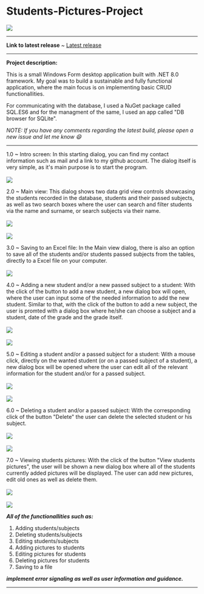# Students-Pictures-Project

![](https://komarev.com/ghpvc/?username=Student-Pictures-Project&label=Project+views:&color=lightgrey)

<hr>

**Link to latest release** ~ [Latest release](https://github.com/HarisKordic/Student-Pictures-Project/releases/tag/v1.0)

<hr>

**Project description:**

This is a small Windows Form desktop application built with .NET 8.0 framework. My goal was to build a sustainable and fully functional application, where the main focus is on implementing basic CRUD functionallities.

For communicating with the  database, I used a NuGet package called SQL.ES6 and for the managment of the same, I used an app called "DB browser for SQLite".

_NOTE: If you have any comments regarding the latest build,  please open a new issue and let me know 😄_

<hr>

1.0 ~ Intro screen:
      In this starting dialog, you can find my contact information such as mail and a link to my github account. The dialog itself is very simple, as it's main purpose is to start the program.<br><br>
      <img src="https://github.com/HarisKordic/Student-Pictures-Project/blob/main/Project%20pictures/Welcome_page.png">

2.0 ~ Main view:
      This dialog shows two  data grid view controls showcasing the students recorded in the database, students and their passed subjects, as well as two search boxes where the user can search and filter students via the name and surname, or search subjects via their name.<br><br>
      <img src="https://github.com/HarisKordic/Student-Pictures-Project/blob/main/Project%20pictures/Main_view.png"> <br> <br>
      <img src="https://github.com/HarisKordic/Student-Pictures-Project/blob/main/Project%20pictures/Main_view_search.png">

3.0 ~ Saving to an Excel file:
      In the Main view dialog, there is also an option to save all of the students and/or students passed subjects from the tables, directly to a Excel file on your computer.<br><br>
      <img src="https://github.com/HarisKordic/Student-Pictures-Project/blob/main/Project%20pictures/Save_to_file.png">

4.0 ~ Adding a new student and/or a new passed subject to a student:
      With the click of the button to add a new student, a new dialog box will open, where the user can input some of the needed information to add the new student. Similar to that, with the click of the button to add a new subject, the user is promted  with a dialog box where he/she can choose a subject and a student, date of the grade and the grade itself.<br><br>
      <img src="https://github.com/HarisKordic/Student-Pictures-Project/blob/main/Project%20pictures/Add_student.png"> <br><br>
      <img src="https://github.com/HarisKordic/Student-Pictures-Project/blob/main/Project%20pictures/Add_subject.png">	 

5.0 ~ Editing a student and/or a passed subject for a student:
      With a mouse click, directly on the wanted student (or on a passed subject of a student), a new dialog box will be opened where the user can edit all of the relevant information for the student and/or for a passed subject.<br><br>
      <img src="https://github.com/HarisKordic/Student-Pictures-Project/blob/main/Project%20pictures/Edit_student.jpg"> <br> <br>
      <img src="https://github.com/HarisKordic/Student-Pictures-Project/blob/main/Project%20pictures/Edit_subject.jpg">

6.0 ~ Deleting a student and/or a passed subject:
      With the corresponding click of the button "Delete" the user can delete the selected student or his subject.<br><br>
      <img src="https://github.com/HarisKordic/Student-Pictures-Project/blob/main/Project%20pictures/Delete_student.png"> <br> <br>
      <img src="https://github.com/HarisKordic/Student-Pictures-Project/blob/main/Project%20pictures/Delete_subject.png"> 

7.0 ~ Viewing students pictures:
      With the click of the button "View students pictures", the user will be shown a new dialog box where all of the students currently added pictures will be displayed. The user can add new pictures, edit old ones as well as delete them.<br><br>
      <img src="https://github.com/HarisKordic/Student-Pictures-Project/blob/main/Project%20pictures/Students_pics.png"> <br><br>
      <img src="https://github.com/HarisKordic/Student-Pictures-Project/blob/main/Project%20pictures/Edit_pics.png">

**_All of the functionallities such as:_**
<ol>
<li>Adding students/subjects</li>
<li>Deleting students/subjects</li>
<li>Editing students/subjects</li>
<li>Adding pictures to students</li>
<li>Editing pictures for students</li>
<li>Deleting pictures for students</li>
<li>Saving to a file</li>
</ol>

**_implement error signaling as well as user information and guidance._**
<hr>